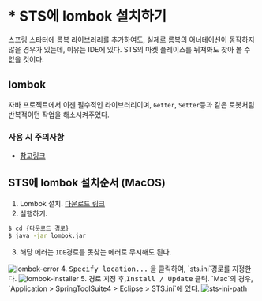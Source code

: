 # * STS에 lombok 설치하기
스프링 스타터에 롬복 라이브러리를 추가하여도, 실제로 롬복의 어너테이션이 동작하지 않을 경우가 있는데, 이유는 IDE에 있다. STS의 마켓 플레이스를 뒤져봐도 찾아 볼 수 없을 것이다.
## lombok
자바 프로젝트에서 이젠 필수적인 라이브러리이며, `Getter`, `Setter`등과 같은 로봇처럼 반복적이던 작업을 해소시켜주었다. 

### 사용 시 주의사항
- [참고링크](http://kwonnam.pe.kr/wiki/java/lombok/pitfall)

## STS에 lombok 설치순서 (MacOS)
1. Lombok 설치. [다운로드 링크](https://projectlombok.org/download.html)
2. 실행하기.
```bash
$ cd {다운로드 경로}
$ java -jar lombok.jar
```
3. 해당 에러는 `IDE`경로를 못찾는 에러로 무시해도 된다.
<img :src="$withBase('/sts-with-lombok/lombok-error.png')" alt="lombok-error">
4. <kbd>Specify location...</kbd> 을 클릭하여, `sts.ini`경로를 지정한다.
<img :src="$withBase('/sts-with-lombok/lombok-installer.png')" alt="lombok-installer">
5. 경로 지정 후,<kbd>Install / Update</kbd> 클릭. `Mac`의 경우, `Application > SpringToolSuite4 > Eclipse > STS.ini`에 있다.
<img :src="$withBase('/sts-with-lombok/sts-ini-path.png')" alt="sts-ini-path">
